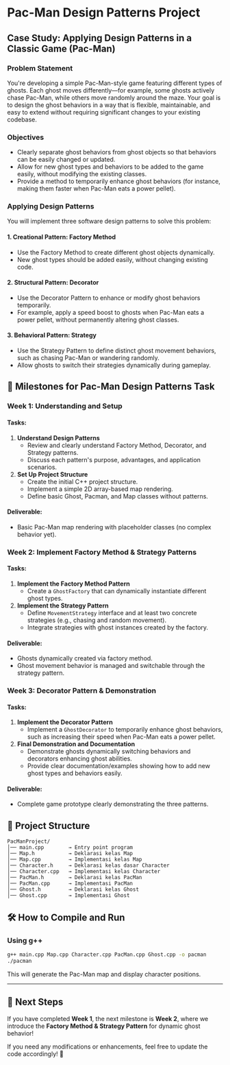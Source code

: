 # Pac-Man Design Patterns Project

## Case Study: Applying Design Patterns in a Classic Game (Pac-Man)

### Problem Statement
You're developing a simple Pac-Man-style game featuring different types of ghosts. Each ghost moves differently—for example, some ghosts actively chase Pac-Man, while others move randomly around the maze. Your goal is to design the ghost behaviors in a way that is flexible, maintainable, and easy to extend without requiring significant changes to your existing codebase.

### Objectives
- Clearly separate ghost behaviors from ghost objects so that behaviors can be easily changed or updated.
- Allow for new ghost types and behaviors to be added to the game easily, without modifying the existing classes.
- Provide a method to temporarily enhance ghost behaviors (for instance, making them faster when Pac-Man eats a power pellet).

### Applying Design Patterns
You will implement three software design patterns to solve this problem:

#### 1. Creational Pattern: Factory Method
- Use the Factory Method to create different ghost objects dynamically.
- New ghost types should be added easily, without changing existing code.

#### 2. Structural Pattern: Decorator
- Use the Decorator Pattern to enhance or modify ghost behaviors temporarily.
- For example, apply a speed boost to ghosts when Pac-Man eats a power pellet, without permanently altering ghost classes.

#### 3. Behavioral Pattern: Strategy
- Use the Strategy Pattern to define distinct ghost movement behaviors, such as chasing Pac-Man or wandering randomly.
- Allow ghosts to switch their strategies dynamically during gameplay.

## 🚀 Milestones for Pac-Man Design Patterns Task

### **Week 1: Understanding and Setup**
#### Tasks:
1. **Understand Design Patterns**
   - Review and clearly understand Factory Method, Decorator, and Strategy patterns.
   - Discuss each pattern's purpose, advantages, and application scenarios.
2. **Set Up Project Structure**
   - Create the initial C++ project structure.
   - Implement a simple 2D array-based map rendering.
   - Define basic Ghost, Pacman, and Map classes without patterns.

#### Deliverable:
- Basic Pac-Man map rendering with placeholder classes (no complex behavior yet).

### **Week 2: Implement Factory Method & Strategy Patterns**
#### Tasks:
1. **Implement the Factory Method Pattern**
   - Create a `GhostFactory` that can dynamically instantiate different ghost types.
2. **Implement the Strategy Pattern**
   - Define `MovementStrategy` interface and at least two concrete strategies (e.g., chasing and random movement).
   - Integrate strategies with ghost instances created by the factory.

#### Deliverable:
- Ghosts dynamically created via factory method.
- Ghost movement behavior is managed and switchable through the strategy pattern.

### **Week 3: Decorator Pattern & Demonstration**
#### Tasks:
1. **Implement the Decorator Pattern**
   - Implement a `GhostDecorator` to temporarily enhance ghost behaviors, such as increasing their speed when Pac-Man eats a power pellet.
2. **Final Demonstration and Documentation**
   - Demonstrate ghosts dynamically switching behaviors and decorators enhancing ghost abilities.
   - Provide clear documentation/examples showing how to add new ghost types and behaviors easily.

#### Deliverable:
- Complete game prototype clearly demonstrating the three patterns.

## 📂 Project Structure
```
PacManProject/
│── main.cpp        → Entry point program
│── Map.h           → Deklarasi kelas Map
│── Map.cpp         → Implementasi kelas Map
│── Character.h     → Deklarasi kelas dasar Character
│── Character.cpp   → Implementasi kelas Character
│── PacMan.h        → Deklarasi kelas PacMan
│── PacMan.cpp      → Implementasi PacMan
│── Ghost.h         → Deklarasi kelas Ghost
│── Ghost.cpp       → Implementasi Ghost
```

## 🛠️ How to Compile and Run
### Using g++
```sh
g++ main.cpp Map.cpp Character.cpp PacMan.cpp Ghost.cpp -o pacman
./pacman
```

This will generate the Pac-Man map and display character positions.

---

## 🎯 Next Steps
If you have completed **Week 1**, the next milestone is **Week 2**, where we introduce the **Factory Method & Strategy Pattern** for dynamic ghost behavior!

If you need any modifications or enhancements, feel free to update the code accordingly! 🚀

